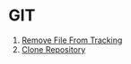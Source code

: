 # GIT #

1. [Remove File From Tracking](/git/git.remove.file.from.tracking.md)
1. [Clone Repository](/git/git.clone.repository.md)